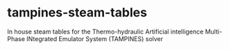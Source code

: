# tampines-steam-tables
In house steam tables for the Thermo-hydraulic Artificial intelligence Multi-Phase INtegrated Emulator System (TAMPINES) solver
